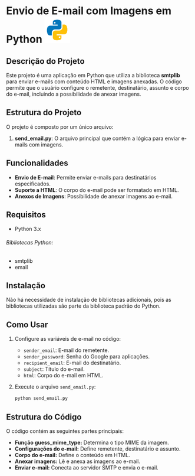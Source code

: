 # Envio de E-mail com Imagens em Python <img src='https://github.com/andref-tech/andref-tech/blob/main/Python-programming-logo-on-transparent-background-PNG.png' width='70'>

## Descrição do Projeto 

Este projeto é uma aplicação em Python que utiliza a biblioteca **smtplib** para enviar e-mails com conteúdo HTML e imagens anexadas. O código permite que o usuário configure o remetente, destinatário, assunto e corpo do e-mail, incluindo a possibilidade de anexar imagens.

## Estrutura do Projeto

O projeto é composto por um único arquivo:

1. **send_email.py**: O arquivo principal que contém a lógica para enviar e-mails com imagens.

## Funcionalidades

- **Envio de E-mail**: Permite enviar e-mails para destinatários especificados.
- **Suporte a HTML**: O corpo do e-mail pode ser formatado em HTML.
- **Anexos de Imagens**: Possibilidade de anexar imagens ao e-mail.

## Requisitos

- Python 3.x

###### Bibliotecas Python:
- smtplib
- email

## Instalação

Não há necessidade de instalação de bibliotecas adicionais, pois as bibliotecas utilizadas são parte da biblioteca padrão do Python.

## Como Usar

1. Configure as variáveis de e-mail no código:
   - `sender_email`: E-mail do remetente.
   - `sender_password`: Senha do Google para aplicações.
   - `recipient_email`: E-mail do destinatário.
   - `subject`: Título do e-mail.
   - `html`: Corpo do e-mail em HTML.

2. Execute o arquivo `send_email.py`:

   ```bash
   python send_email.py

## Estrutura do Código

O código contém as seguintes partes principais:

- **Função guess_mime_type:** Determina o tipo MIME da imagem.
- **Configurações do e-mail:** Define remetente, destinatário e assunto.
- **Corpo do e-mail:** Define o conteúdo em HTML.
- **Anexar imagens:** Lê e anexa as imagens ao e-mail.
- **Enviar e-mail:** Conecta ao servidor SMTP e envia o e-mail.
